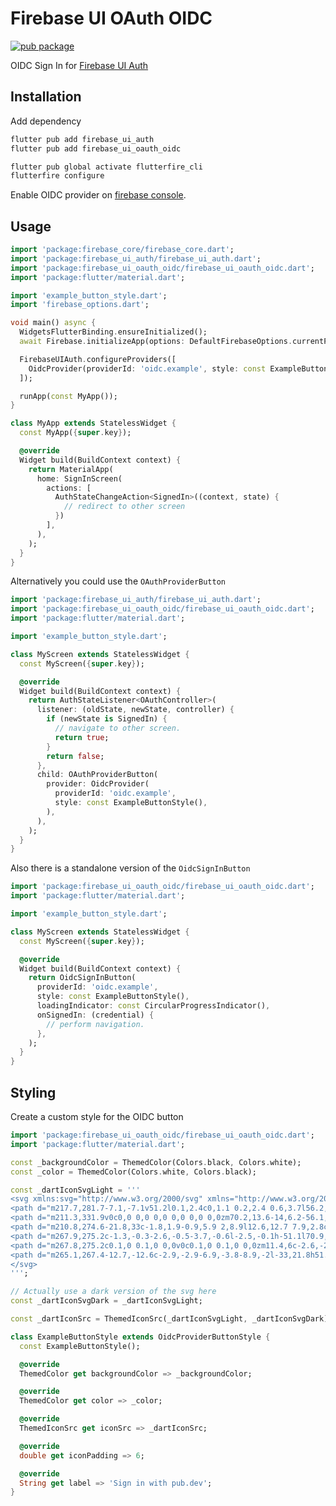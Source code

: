 # Firebase UI OAuth OIDC

[![pub package](https://img.shields.io/pub/v/firebase_ui_oauth_oidc.svg)](https://pub.dev/packages/firebase_ui_oauth_oidc)

OIDC Sign In for [Firebase UI Auth](https://pub.dev/packages/firebase_ui_auth)

## Installation

Add dependency

```sh
flutter pub add firebase_ui_auth
flutter pub add firebase_ui_oauth_oidc

flutter pub global activate flutterfire_cli
flutterfire configure
```

Enable OIDC provider on [firebase console](https://console.firebase.google.com/).

## Usage

<!-- embedme readme/usage_1.dart -->
```dart
import 'package:firebase_core/firebase_core.dart';
import 'package:firebase_ui_auth/firebase_ui_auth.dart';
import 'package:firebase_ui_oauth_oidc/firebase_ui_oauth_oidc.dart';
import 'package:flutter/material.dart';

import 'example_button_style.dart';
import 'firebase_options.dart';

void main() async {
  WidgetsFlutterBinding.ensureInitialized();
  await Firebase.initializeApp(options: DefaultFirebaseOptions.currentPlatform);

  FirebaseUIAuth.configureProviders([
    OidcProvider(providerId: 'oidc.example', style: const ExampleButtonStyle()),
  ]);

  runApp(const MyApp());
}

class MyApp extends StatelessWidget {
  const MyApp({super.key});

  @override
  Widget build(BuildContext context) {
    return MaterialApp(
      home: SignInScreen(
        actions: [
          AuthStateChangeAction<SignedIn>((context, state) {
            // redirect to other screen
          })
        ],
      ),
    );
  }
}

```

Alternatively you could use the `OAuthProviderButton`

<!-- embedme readme/usage_2.dart -->
```dart
import 'package:firebase_ui_auth/firebase_ui_auth.dart';
import 'package:firebase_ui_oauth_oidc/firebase_ui_oauth_oidc.dart';
import 'package:flutter/material.dart';

import 'example_button_style.dart';

class MyScreen extends StatelessWidget {
  const MyScreen({super.key});

  @override
  Widget build(BuildContext context) {
    return AuthStateListener<OAuthController>(
      listener: (oldState, newState, controller) {
        if (newState is SignedIn) {
          // navigate to other screen.
          return true;
        }
        return false;
      },
      child: OAuthProviderButton(
        provider: OidcProvider(
          providerId: 'oidc.example',
          style: const ExampleButtonStyle(),
        ),
      ),
    );
  }
}

```

Also there is a standalone version of the `OidcSignInButton`

<!-- embedme readme/usage_3.dart -->
```dart
import 'package:firebase_ui_oauth_oidc/firebase_ui_oauth_oidc.dart';
import 'package:flutter/material.dart';

import 'example_button_style.dart';

class MyScreen extends StatelessWidget {
  const MyScreen({super.key});

  @override
  Widget build(BuildContext context) {
    return OidcSignInButton(
      providerId: 'oidc.example',
      style: const ExampleButtonStyle(),
      loadingIndicator: const CircularProgressIndicator(),
      onSignedIn: (credential) {
        // perform navigation.
      },
    );
  }
}

```

## Styling

Create a custom style for the OIDC button

<!-- embedme readme/example_button_style.dart -->
```dart
import 'package:firebase_ui_oauth_oidc/firebase_ui_oauth_oidc.dart';
import 'package:flutter/material.dart';

const _backgroundColor = ThemedColor(Colors.black, Colors.white);
const _color = ThemedColor(Colors.white, Colors.black);

const _dartIconSvgLight = '''
<svg xmlns:svg="http://www.w3.org/2000/svg" xmlns="http://www.w3.org/2000/svg" version="1.1" id="Layer_1" x="0px" y="0px" viewBox="188 251.8 110.5 110.5" enable-background="new 188 251.8 415.8 110.5" xml:space="preserve" width="110.5" height="110.5">
<path d="m217.7,281.7-7.1,-7.1v51.2l0.1,2.4c0,1.1 0.2,2.4 0.6,3.7l56.2,19.8 14,-6.2v0z" id="path2" style="fill:#00c4b3" />
<path d="m211.3,331.9v0c0,0 0,0 0,0 0,0 0,0 0,0zm70.2,13.6-14,6.2-56.1,-19.8c1.1,4.1 3.4,8.7 6,11.3l18.3,18.2 40.8,0.1z" id="path4" style="fill:#22d3c5" />
<path d="m210.8,274.6-21.8,33c-1.8,1.9-0.9,5.9 2,8.9l12.6,12.7 7.9,2.8c-0.3,-1.3-0.6,-2.6-0.6,-3.7l-0.1,-2.4z" id="path6" style="fill:#0075c9" />
<path d="m267.9,275.2c-1.3,-0.3-2.6,-0.5-3.7,-0.6l-2.5,-0.1h-51.1l70.9,70.9v0l6.2,-14z" id="path8" style="fill:#0075c9" />
<path d="m267.8,275.2c0.1,0 0.1,0 0,0v0c0.1,0 0.1,0 0,0zm11.4,6c-2.6,-2.6-7.1,-5-11.3,-6l19.8,56.2-6.2,14v0l15.2,-4.9v-41.7z" id="path10" style="fill:#00a8e1" />
<path d="m265.1,267.4-12.7,-12.6c-2.9,-2.9-6.9,-3.8-8.9,-2l-33,21.8h51.1l2.5,0.1c1.1,0 2.4,0.2 3.7,0.6z" id="path12" style="fill:#00c4b3" />
</svg>
''';

// Actually use a dark version of the svg here
const _dartIconSvgDark = _dartIconSvgLight;

const _dartIconSrc = ThemedIconSrc(_dartIconSvgLight, _dartIconSvgDark);

class ExampleButtonStyle extends OidcProviderButtonStyle {
  const ExampleButtonStyle();

  @override
  ThemedColor get backgroundColor => _backgroundColor;

  @override
  ThemedColor get color => _color;

  @override
  ThemedIconSrc get iconSrc => _dartIconSrc;

  @override
  double get iconPadding => 6;

  @override
  String get label => 'Sign in with pub.dev';
}

```